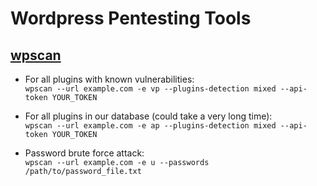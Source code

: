 # Wordpress Pentesting Tools

## [wpscan](https://wpscan.com/wordpress-security-scanner)

* For all plugins with known vulnerabilities:  
    `wpscan --url example.com -e vp --plugins-detection mixed --api-token YOUR_TOKEN`

* For all plugins in our database (could take a very long time):  
    `wpscan --url example.com -e ap --plugins-detection mixed --api-token YOUR_TOKEN`

* Password brute force attack:  
    `wpscan --url example.com -e u --passwords /path/to/password_file.txt`
